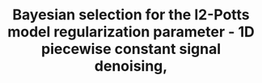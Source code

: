 ---
layout: default
title: Bayesian selection for the l2-Potts model regularization parameter - 1D piecewise constant signal denoising,
authors: J. Frecon, N. Pustelnik, N. Dobigeon, H. Wendt and P. Abry,
publication: IEEE Transactions on Signal Processing
year: 2017
doi: http://dx.doi.org/XX.XXX/
---